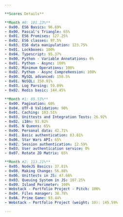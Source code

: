 ```yaml
---

**Scores Details**

**Month #0: 101.23%**
- 0x00. ES6 Basics: 96.69%
- 0x00. Pascal's Triangle: 65%
- 0x01. ES6 Promises: 127.25%
- 0x02. ES6 classes: 97.5%
- 0x03. ES6 data manipulation: 123.75%
- 0x01. Lockboxes: 100%
- 0x04. Typescript: 95.37%
- 0x00. Python - Variable Annotations: 0%
- 0x01. Python - Async: 100%
- 0x02. Minimum Operations: 100%
- 0x02. Python - Async Comprehension: 100%
- 0x00. MySQL advanced: 158.5%
- 0x01. NoSQL: 150.91%
- 0x03. Log Parsing: 59.09%
- 0x02. Redis basic: 144.45%

**Month #1: 65.53%**
- 0x00. Pagination: 60%
- 0x04. UTF-8 Validation: 90%
- 0x01. Caching: 183.51%
- 0x03. Unittests and Integration Tests: 26.92%
- 0x02. i18n: 91.82%
- 0x05. N Queens: 65%
- 0x00. Personal data: 42.71%
- 0x01. Basic authentication: 83.81%
- 0x06. Star Wars API: 65%
- 0x02. Session authentication: 12.59%
- 0x03. User authentication service: 0%
- 0x07. Rotate 2D Matrix: 65%

**Month #2: 113.21%**
- 0x05. NodeJS Basics: 37.81%
- 0x08. Making Change: 56.88%
- 0x06. Unittests in JS: 47.66%
- 0x03. Queuing System in JS: 107.25%
- 0x09. Island Perimeter: 100%
- Webstack - Portfolio Project - Pitch: 100%
- 0x04. Files manager: 38.78%
- 0x0A. Prime Game: 93.44%
- Webstack - Portfolio Project (weight: 10): 145.59%

---
```

